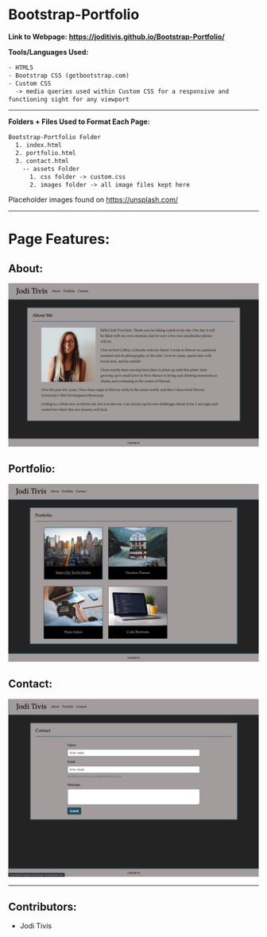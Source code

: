 # Bootstrap-Portfolio

 __Link to Webpage: https://joditivis.github.io/Bootstrap-Portfolio/__

__Tools/Languages Used:__
```
- HTML5
- Bootstrap CSS (getbootstrap.com)
- Custom CSS
  -> media queries used within Custom CSS for a responsive and functioning sight for any viewport 
```

---
__Folders + Files Used to Format Each Page:__
```
Bootstrap-Portfolio Folder
  1. index.html
  2. portfolio.html
  3. contact.html
    -- assets Folder
      1. css folder -> custom.css
      2. images folder -> all image files kept here
```
Placeholder images found on https://unsplash.com/

---
# Page Features:
## About:
![Image](pagescreenshots/about.png)

## Portfolio:
![Image](pagescreenshots/portfolio.png)

## Contact:
![Image](pagescreenshots/contact.png)

---

## Contributors:

- Jodi Tivis
